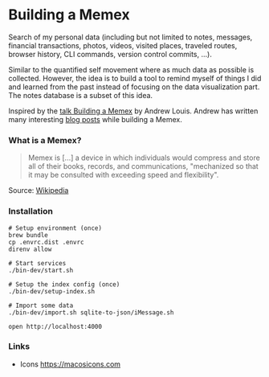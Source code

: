 # Building a Memex

Search of my personal data (including but not limited to notes, messages, financial transactions,
photos, videos, visited places, traveled routes, browser history, CLI commands,
version control commits, ...).

Similar to the quantified self movement where as much data as possible is collected.
However, the idea is to build a tool to remind myself of things I did and learned from
the past instead of focusing on the data visualization part. The notes database is a
subset of this idea.

Inspired by the [talk Building a Memex](https://www.youtube.com/watch?v=DFWxvQn4cf8&t=1616s) by Andrew Louis.
Andrew has written many interesting [blog posts](https://hyfen.net/memex/) while building a Memex.

### What is a Memex?

> Memex is [...] a device in which individuals would compress and store
> all of their books, records, and communications, "mechanized so that
> it may be consulted with exceeding speed and flexibility".

Source: [Wikipedia](https://en.wikipedia.org/wiki/Memex)

### Installation

```
# Setup environment (once)
brew bundle
cp .envrc.dist .envrc
direnv allow

# Start services
./bin-dev/start.sh

# Setup the index config (once)
./bin-dev/setup-index.sh

# Import some data
./bin-dev/import.sh sqlite-to-json/iMessage.sh

open http://localhost:4000
```

### Links

- Icons https://macosicons.com
